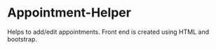 # Appointment-Helper
Helps to add/edit appointments.
Front end is created using HTML and bootstrap.
